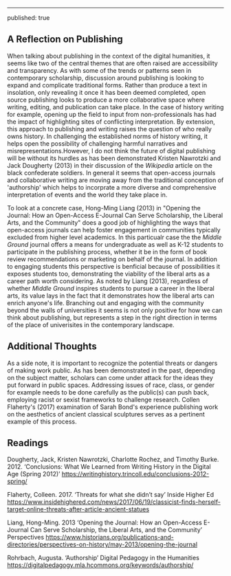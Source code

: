 ---
published: true
## A Reflection on Publishing 

When talking about publishing in the context of the digital humanities, it seems like two of the central themes that are often raised are accessibility and transparency.  As with some of the trends or patterns seen in contemporary scholarship, discussion around publishing is looking to expand and complicate traditional forms. Rather than produce a text in insolation, only revealing it once it has been deemed completed, open source publishing looks to produce a more collaborative space where writing, editing, and publication can take place. In the case of history writing for example, opening up the field to input from non-professionals has had the impact of highlighting sites of conflicting interpretation. By extension, this approach to publishing and writing raises the question of who really owns history. In challenging the established norms of history writing, it helps open the possibility of challenging harmful narratives and misrepresentations.However, I do not think the future of digital publishing will be without its hurdles as has been demonstrated Kristen Nawrotzki and Jack Dougherty (2013) in their discussion of the *Wikipedia* article on the black confederate soldiers. In general it seems that open-access journals and collaborative writing are moving away from the traditional conception of 'authorship' which helps to incorprate a more diverse and comprehensive interpretation of events and the world they take place in. 

To look at a concrete case, Hong-Ming Liang (2013) in "Opening the Journal: How an Open-Access E-Journal Can Serve Scholarship, the Liberal Arts, and the Community" does a good job of highlighting the ways that open-access journals can help foster engagement in communities typically excluded from higher level academics. In this particualr case the the *Middle Ground* journal offers a means for undergraduate as well as K-12 students to participate in the publishing process, whether it be in the form of book review recommendations or marketing on behalf of the journal. In addition to engaging students this perspective is benficial because of possibilities it exposes students too, demonstrating the viability of the liberal arts as a career path worth considering. As noted by Liang (2013), regardless of whether *Middle Ground* inspires students to pursue a career in the liberal arts, its value lays in the fact that it demonstrates how the liberal arts can enrich anyone's life. Branching out and engaging with the community beyond the walls of universities it seems is not only positive for how we can think about publishing, but represents a step in the right direction in terms of the place of univerisites in the contemporary landscape.

## Additional Thoughts 

As a side note, it is important to recognize the potential threats or dangers of making work public. As has been demonstrated in the past, depending on the subject matter, scholars can come under attack for the ideas they put forward in public spaces. Addressing issues of race, class, or gender for example needs to be done carefully as the public(s) can push back, employing racist or sexist frameworks to challenge research. Collen Flaherty's (2017) examination of Sarah Bond's experience publishing work on the aesthetics of ancient classical sculptures serves as a pertinent example of this process. 

## Readings

Dougherty, Jack, Kristen Nawrotzki, Charlotte Rochez, and Timothy Burke. 2012. ‘Conclusions: What We Learned from Writing History in the Digital Age (Spring 2012)’ https://writinghistory.trincoll.edu/conclusions-2012-spring/

Flaherty, Colleen. 2017. ‘Threats for what she didn’t say’ Inside Higher Ed https://www.insidehighered.com/news/2017/06/19/classicist-finds-herself-target-online-threats-after-article-ancient-statues

Liang, Hong-Ming. 2013 ‘Opening the Journal: How an Open-Access E-Journal Can Serve Scholarship, the Liberal Arts, and the Community’ Perspectives https://www.historians.org/publications-and-directories/perspectives-on-history/may-2013/opening-the-journal

Rohrbach, Augusta. ‘Authorship’ Digital Pedagogy in the Humanities https://digitalpedagogy.mla.hcommons.org/keywords/authorship/


